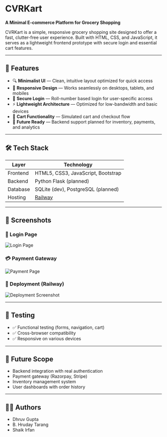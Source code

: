 # CVRKart

**A Minimal E-commerce Platform for Grocery Shopping**

CVRKart is a simple, responsive grocery shopping site designed to offer a fast, clutter-free user experience. Built with HTML, CSS, and JavaScript, it serves as a lightweight frontend prototype with secure login and essential cart features.

---

## 🚀 Features

- 🔍 **Minimalist UI** — Clean, intuitive layout optimized for quick access
- 📱 **Responsive Design** — Works seamlessly on desktops, tablets, and mobiles
- 🔐 **Secure Login** — Roll-number based login for user-specific access
- ⚡ **Lightweight Architecture** — Optimized for low-bandwidth and basic devices
- 🛒 **Cart Functionality** — Simulated cart and checkout flow
- 🚀 **Future Ready** — Backend support planned for inventory, payments, and analytics

---

## 🛠️ Tech Stack

| Layer       | Technology                         |
|-------------|------------------------------------|
| Frontend    | HTML5, CSS3, JavaScript, Bootstrap |
| Backend     | Python Flask (planned)             |
| Database    | SQLite (dev), PostgreSQL (planned) |
| Hosting     | [Railway](https://railway.app)      |
---

## 📸 Screenshots

### 🔐 Login Page
![Login Page](relative/path/to/login-screenshot.png)

### 💳 Payment Gateway
![Payment Page](relative/path/to/payment-screenshot.png)

### 🚀 Deployment (Railway)
![Deployment Screenshot](images/railway-deployment.png)

---

## 🧪 Testing

- ✅ Functional testing (forms, navigation, cart)
- ✅ Cross-browser compatibility
- ✅ Responsive on various devices

---

## 📌 Future Scope

- Backend integration with real authentication
- Payment gateway (Razorpay, Stripe)
- Inventory management system
- User dashboards with order history

---

## 👨‍💻 Authors

- Dhruv Gupta
- B. Hruday Tarang 
- Shaik Irfan 

